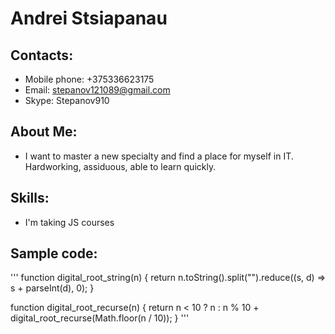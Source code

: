 # Andrei Stsiapanau
## Contacts:
* Mobile phone: +375336623175
* Email: stepanov121089@gmail.com
* Skype: Stepanov910
## About Me:
* I want to master a new specialty and find a place for myself in IT.   Hardworking, assiduous, able to learn quickly.
## Skills:
* I'm taking JS courses
## Sample code:
'''
function digital_root_string(n) {
  return n.toString().split("").reduce((s, d) => s + parseInt(d), 0);
}

function digital_root_recurse(n) {
  return n < 10 ? n : n % 10 + digital_root_recurse(Math.floor(n / 10));
}
'''
